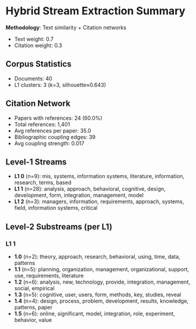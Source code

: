# Hybrid Stream Extraction Summary

**Methodology**: Text similarity + Citation networks
- Text weight: 0.7
- Citation weight: 0.3

## Corpus Statistics
- Documents: 40
- L1 clusters: 3 (k=3, silhouette≈0.643)

## Citation Network
- Papers with references: 24 (60.0%)
- Total references: 1,401
- Avg references per paper: 35.0
- Bibliographic coupling edges: 39
- Avg coupling strength: 0.017

## Level-1 Streams
- **L1 0** (n=9): mis, systems, information systems, literature, information, research, terms, based
- **L1 1** (n=28): analysis, approach, behavioral, cognitive, design, development, form, integration, management, model
- **L1 2** (n=3): managers, information, requirements, approach, systems, field, information systems, critical

## Level-2 Substreams (per L1)
### L1 1
  - **1.0** (n=2): theory, approach, research, behavioral, using, time, data, patterns
  - **1.1** (n=5): planning, organization, management, organizational, support, use, requirements, literature
  - **1.2** (n=6): analysis, new, technology, provide, integration, management, social, empirical
  - **1.3** (n=5): cognitive, user, users, form, methods, key, studies, reveal
  - **1.4** (n=4): design, process, problem, development, results, knowledge, patterns, paper
  - **1.5** (n=6): online, significant, model, integration, role, experiment, behavior, value